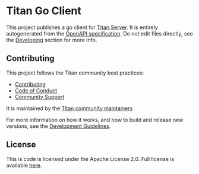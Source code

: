 # Titan Go Client

This project publishes a go client for [Titan Server](https://github.com/titan-data/titan-server).
It is entirely autogenerated from the [OpenAPI specification](https://github.com/titan-data/titan-server/blob/master/openapi/titan.yml).
Do not edit files directly, see the [Developing](DEVELOPING.md) section for more info.

## Contributing

This project follows the Titan community best practices:

  * [Contributing](https://github.com/titan-data/.github/blob/master/CONTRIBUTING.md)
  * [Code of Conduct](https://github.com/titan-data/.github/blob/master/CODE_OF_CONDUCT.md)
  * [Community Support](https://github.com/titan-data/.github/blob/master/SUPPORT.md)

It is maintained by the [Titan community maintainers](https://github.com/titan-data/.github/blob/master/MAINTAINERS.md)

For more information on how it works, and how to build and release new versions,
see the [Development Guidelines](DEVELOPING.md).

## License

This is code is licensed under the Apache License 2.0. Full license is
available [here](./LICENSE).
